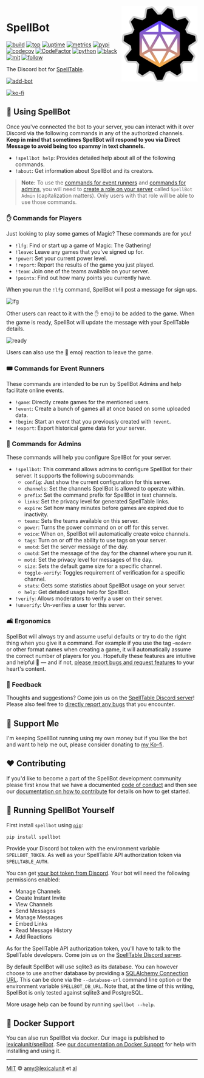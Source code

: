 <img align="right" width="200" src="https://raw.githubusercontent.com/lexicalunit/spellbot/master/spellbot.png" />

# SpellBot

[![build][build-badge]][build]
[![top][top-badge]][top]
[![uptime][uptime-badge]][uptime]
[![metrics][metrics-badge]][metrics]
[![pypi][pypi-badge]][pypi]
[![codecov][codecov-badge]][codecov]
[![CodeFactor][factor-badge]][factor]
[![python][python-badge]][python]
[![black][black-badge]][black]
[![mit][mit-badge]][mit]
[![follow][follow-badge]][follow]

The Discord bot for [SpellTable][spelltable].

[![add-bot][add-bot-button]][add-bot]

[![ko-fi][kofi-button]][ko-fi]

## 🤖 Using SpellBot

Once you've connected the bot to your server, you can interact with it over
Discord via the following commands in any of the authorized channels. **Keep in
mind that sometimes SpellBot will respond to you via Direct Message to avoid
being too spammy in text channels.**

- `!spellbot help`: Provides detailed help about all of the following commands.
- `!about`: Get information about SpellBot and its creators.

> **Note:** To use the
> [commands for event runners](#%EF%B8%8F-commands-for-event-runners)
> and [commands for admins](#-commands-for-admins), you will need to
> [create a role on your server][create-role] called `SpellBot Admin`
> (capitalization matters). Only users with that role will be able to use those
> commands.

### ✋ Commands for Players

Just looking to play some games of Magic? These commands are for you!

- `!lfg`: Find or start up a game of Magic: The Gathering!
- `!leave`: Leave any games that you've signed up for.
- `!power`: Set your current power level.
- `!report`: Report the results of the game you just played.
- `!team`: Join one of the teams available on your server.
- `!points`: Find out how many points you currently have.

When you run the `!lfg` command, SpellBot will post a message for sign ups.

![lfg][lfg]

Other users can react to it with the ✋ emoji to be added to the game. When the
game is ready, SpellBot will update the message with your SpellTable details.

![ready][ready]

Users can also use the 🚫 emoji reaction to leave the game.

### 🎟️ Commands for Event Runners

These commands are intended to be run by SpellBot Admins and help facilitate
online events.

- `!game`: Directly create games for the mentioned users.
- `!event`: Create a bunch of games all at once based on some uploaded data.
- `!begin`: Start an event that you previously created with `!event`.
- `!export`: Export historical game data for your server.

### 👑 Commands for Admins

These commands will help you configure SpellBot for your server.

- `!spellbot`: This command allows admins to configure SpellBot for their
               server. It supports the following subcommands:
  - `config`: Just show the current configuration for this server.
  - `channels`: Set the channels SpellBot is allowed to operate within.
  - `prefix`: Set the command prefix for SpellBot in text channels.
  - `links`: Set the privacy level for generated SpellTable links.
  - `expire`: Set how many minutes before games are expired due to inactivity.
  - `teams`: Sets the teams available on this server.
  - `power`: Turns the power command on or off for this server.
  - `voice`: When on, SpellBot will automatically create voice channels.
  - `tags`: Turn on or off the ability to use tags on your server.
  - `smotd`: Set the server message of the day.
  - `cmotd`: Set the message of the day for the channel where you run it.
  - `motd`: Set the privacy level for messages of the day.
  - `size`: Sets the default game size for a specific channel.
  - `toggle-verify`: Toggles requirement of verification for a specific channel.
  - `stats`: Gets some statistics about SpellBot usage on your server.
  - `help`: Get detailed usage help for SpellBot.
- `!verify`: Allows moderators to verify a user on their server.
- `!unverify`: Un-verifies a user for this server.

### 🛋️ Ergonomics

SpellBot will always try and assume useful defaults or try to do the right thing
when you give it a command. For example if you use the tag <code>~modern</code>
or other format names when creating a game, it will automatically assume the
correct number of players for you. Hopefully these features are intuitive and
helpful 🤞 — and if not, [please report bugs and request features][issues]
to your heart's content.

### 🎤 Feedback

Thoughts and suggestions? Come join us on the
[SpellTable Discord server][discord-invite]! Please also feel free
to [directly report any bugs][issues] that you encounter.

## 🙌 Support Me

I'm keeping SpellBot running using my own money but if you like the bot and want
to help me out, please consider donating to [my Ko-fi][ko-fi].

## ❤️ Contributing

If you'd like to become a part of the SpellBot development community please
first know that we have a documented [code of conduct](CODE_OF_CONDUCT.md) and
then see our [documentation on how to contribute](CONTRIBUTING.md) for details
on how to get started.

## 🔧 Running SpellBot Yourself

First install `spellbot` using [`pip`](https://pip.pypa.io/en/stable/):

```shell
pip install spellbot
```

Provide your Discord bot token with the environment variable `SPELLBOT_TOKEN`.
As well as your SpellTable API authorization token via `SPELLTABLE_AUTH`.

You can get [your bot token from Discord][discord-bot-docs]. Your bot will
need the following permissions enabled:

- Manage Channels
- Create Instant Invite
- View Channels
- Send Messages
- Manage Messages
- Embed Links
- Read Message History
- Add Reactions

As for the SpellTable API authorization token, you'll have to talk to the
SpellTable developers. Come join us on the
[SpellTable Discord server][spelltable-discord].

By default SpellBot will use sqlite3 as its database. You can however choose to
use another database by providing a [SQLAlchemy Connection URL][db-url]. This
can be done via the `--database-url` command line option or the environment
variable `SPELLBOT_DB_URL`. Note that, at the time of this writing, SpellBot is
only tested against sqlite3 and PostgreSQL.

More usage help can be found by running `spellbot --help`.

## 🐳 Docker Support

You can also run SpellBot via docker. Our image is published to
[lexicalunit/spellbot][docker-hub]. See [our documentation on Docker Support](DOCKER.md) for help
with installing and using it.

---

[MIT][mit] © [amy@lexicalunit][lexicalunit] et [al][contributors]

[add-bot-button]:     https://user-images.githubusercontent.com/1903876/88951823-5d6c9a00-d24b-11ea-8523-d256ccbf4a3c.png
[add-bot]:            https://discordapp.com/api/oauth2/authorize?client_id=725510263251402832&permissions=93265&scope=bot
[black-badge]:        https://img.shields.io/badge/code%20style-black-000000.svg
[black]:              https://github.com/psf/black
[build-badge]:        https://github.com/lexicalunit/spellbot/workflows/build/badge.svg
[build]:              https://github.com/lexicalunit/spellbot/actions
[codecov-badge]:      https://codecov.io/gh/lexicalunit/spellbot/branch/master/graph/badge.svg
[codecov]:            https://codecov.io/gh/lexicalunit/spellbot
[contributors]:       https://github.com/lexicalunit/spellbot/graphs/contributors
[create-role]:        https://support.discord.com/hc/en-us/articles/206029707-How-do-I-set-up-Permissions-
[db-url]:             https://docs.sqlalchemy.org/en/latest/core/engines.html
[discord-bot-docs]:   https://discord.com/developers/docs/topics/oauth2#bots
[discord-invite]:     https://discord.gg/zXzgqMN
[docker-hub]:         https://hub.docker.com/r/lexicalunit/spellbot
[factor-badge]:       https://www.codefactor.io/repository/github/lexicalunit/spellbot/badge
[factor]:             https://www.codefactor.io/repository/github/lexicalunit/spellbot
[follow-badge]:       https://img.shields.io/twitter/follow/SpellBotIO?style=social
[follow]:             https://twitter.com/intent/follow?screen_name=SpellBotIO
[issues]:             https://github.com/lexicalunit/spellbot/issues
[ko-fi]:              https://ko-fi.com/Y8Y51VTHZ
[kofi-button]:        https://user-images.githubusercontent.com/1903876/88951826-5e053080-d24b-11ea-9a81-f1b5431a5d4b.png
[lexicalunit]:        http://github.com/lexicalunit
[lfg]:                https://user-images.githubusercontent.com/1903876/91242259-cedd2280-e6fb-11ea-8d30-e7127b6f96e9.png
[mit-badge]:          https://img.shields.io/badge/License-MIT-yellow.svg
[mit]:                https://opensource.org/licenses/MIT
[pypi-badge]:         https://img.shields.io/pypi/v/spellbot
[pypi]:               https://pypi.org/project/spellbot/
[python-badge]:       https://img.shields.io/badge/python-3.7+-blue.svg
[python]:             https://www.python.org/
[ready]:              https://user-images.githubusercontent.com/1903876/91242257-cdabf580-e6fb-11ea-86ad-8f1aaf6d34dc.png
[spelltable-discord]: https://discord.gg/zXzgqMN
[spelltable]:         https://www.spelltable.com/
[top-badge]:          https://top.gg/api/widget/status/725510263251402832.svg?noavatar=true
[top]:                https://top.gg/bot/725510263251402832
[uptime-badge]:       https://img.shields.io/uptimerobot/ratio/m785764282-c51c742e56a87d802968efcc
[uptime]:             https://uptimerobot.com/dashboard#785764282
[metrics-badge]:      https://img.shields.io/badge/metrics-grafana-orange.svg
[metrics]:            https://lexicalunit.grafana.net/d/4TSUCbcMz/spellbot?orgId=1
